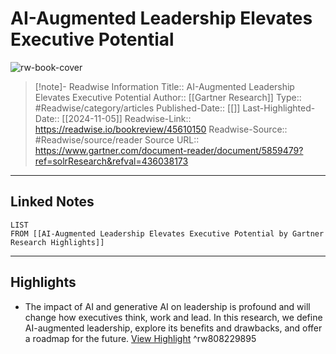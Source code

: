 # AI-Augmented Leadership Elevates Executive Potential

![rw-book-cover](https://readwise-assets.s3.amazonaws.com/static/images/article0.00998d930354.png)
<br>
>[!note]- Readwise Information
>Title:: AI-Augmented Leadership Elevates Executive Potential
>Author:: [[Gartner Research]]
>Type:: #Readwise/category/articles
>Published-Date:: [[]]
>Last-Highlighted-Date:: [[2024-11-05]]
>Readwise-Link:: https://readwise.io/bookreview/45610150
>Readwise-Source:: #Readwise/source/reader
>Source URL:: https://www.gartner.com/document-reader/document/5859479?ref=solrResearch&refval=436038173
--- 

## Linked Notes
```dataview
LIST
FROM [[AI-Augmented Leadership Elevates Executive Potential by Gartner Research Highlights]]
```

---

## Highlights
- The impact of AI and generative AI on leadership is profound and will change how executives think, work and lead. In this research, we define AI-augmented leadership, explore its benefits and drawbacks, and offer a roadmap for the future. [View Highlight](https://readwise.io/open/808229895) ^rw808229895
